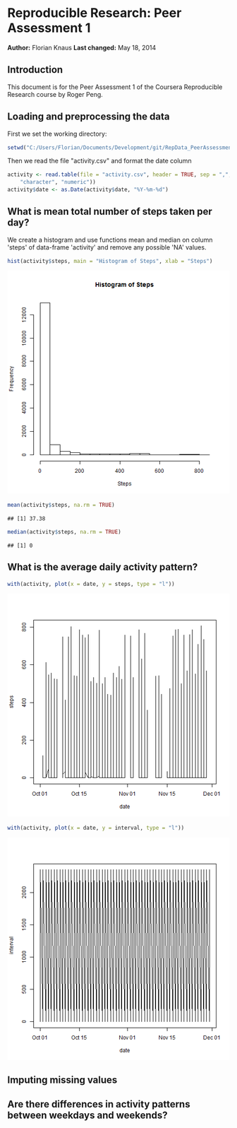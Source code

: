 # Reproducible Research: Peer Assessment 1
**Author:** Florian Knaus
**Last changed:** May 18, 2014
## Introduction
This document is for the Peer Assessment 1 of the Coursera Reproducible Research course by Roger Peng.


## Loading and preprocessing the data
First we set the working directory:

```r
setwd("C:/Users/Florian/Documents/Development/git/RepData_PeerAssessment1")
```

Then we read the file "activity.csv" and format the date column

```r
activity <- read.table(file = "activity.csv", header = TRUE, sep = ",", colClasses = c("numeric", 
    "character", "numeric"))
activity$date <- as.Date(activity$date, "%Y-%m-%d")
```



## What is mean total number of steps taken per day?
We create a histogram and use functions mean and median on column 'steps' of data-frame 'activity' and remove any possible 'NA' values.

```r
hist(activity$steps, main = "Histogram of Steps", xlab = "Steps")
```

![plot of chunk unnamed-chunk-3](figure/unnamed-chunk-3.png) 

```r
mean(activity$steps, na.rm = TRUE)
```

```
## [1] 37.38
```

```r
median(activity$steps, na.rm = TRUE)
```

```
## [1] 0
```



## What is the average daily activity pattern?


```r
with(activity, plot(x = date, y = steps, type = "l"))
```

![plot of chunk unnamed-chunk-4](figure/unnamed-chunk-41.png) 

```r
with(activity, plot(x = date, y = interval, type = "l"))
```

![plot of chunk unnamed-chunk-4](figure/unnamed-chunk-42.png) 




## Imputing missing values





## Are there differences in activity patterns between weekdays and weekends?



